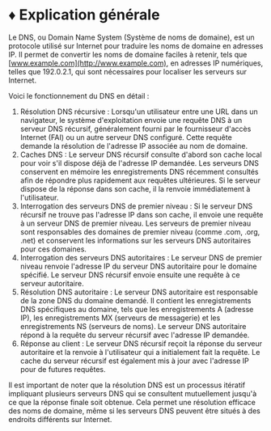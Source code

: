 # ♦ Explication générale

Le DNS, ou Domain Name System (Système de noms de domaine), est un protocole utilisé sur Internet pour traduire les noms de domaine en adresses IP. Il permet de convertir les noms de domaine faciles à retenir, tels que [www.example.com](http://www.example.com), en adresses IP numériques, telles que 192.0.2.1, qui sont nécessaires pour localiser les serveurs sur Internet.

Voici le fonctionnement du DNS en détail :

1. Résolution DNS récursive : Lorsqu'un utilisateur entre une URL dans un navigateur, le système d'exploitation envoie une requête DNS à un serveur DNS récursif, généralement fourni par le fournisseur d'accès Internet (FAI) ou un autre serveur DNS configuré. Cette requête demande la résolution de l'adresse IP associée au nom de domaine.
2. Caches DNS : Le serveur DNS récursif consulte d'abord son cache local pour voir s'il dispose déjà de l'adresse IP demandée. Les serveurs DNS conservent en mémoire les enregistrements DNS récemment consultés afin de répondre plus rapidement aux requêtes ultérieures. Si le serveur dispose de la réponse dans son cache, il la renvoie immédiatement à l'utilisateur.
3. Interrogation des serveurs DNS de premier niveau : Si le serveur DNS récursif ne trouve pas l'adresse IP dans son cache, il envoie une requête à un serveur DNS de premier niveau. Les serveurs de premier niveau sont responsables des domaines de premier niveau (comme .com, .org, .net) et conservent les informations sur les serveurs DNS autoritaires pour ces domaines.
4. Interrogation des serveurs DNS autoritaires : Le serveur DNS de premier niveau renvoie l'adresse IP du serveur DNS autoritaire pour le domaine spécifié. Le serveur DNS récursif envoie ensuite une requête à ce serveur autoritaire.
5. Résolution DNS autoritaire : Le serveur DNS autoritaire est responsable de la zone DNS du domaine demandé. Il contient les enregistrements DNS spécifiques au domaine, tels que les enregistrements A (adresse IP), les enregistrements MX (serveurs de messagerie) et les enregistrements NS (serveurs de noms). Le serveur DNS autoritaire répond à la requête du serveur récursif avec l'adresse IP demandée.
6. Réponse au client : Le serveur DNS récursif reçoit la réponse du serveur autoritaire et la renvoie à l'utilisateur qui a initialement fait la requête. Le cache du serveur récursif est également mis à jour avec l'adresse IP pour de futures requêtes.

Il est important de noter que la résolution DNS est un processus itératif impliquant plusieurs serveurs DNS qui se consultent mutuellement jusqu'à ce que la réponse finale soit obtenue. Cela permet une résolution efficace des noms de domaine, même si les serveurs DNS peuvent être situés à des endroits différents sur Internet.
